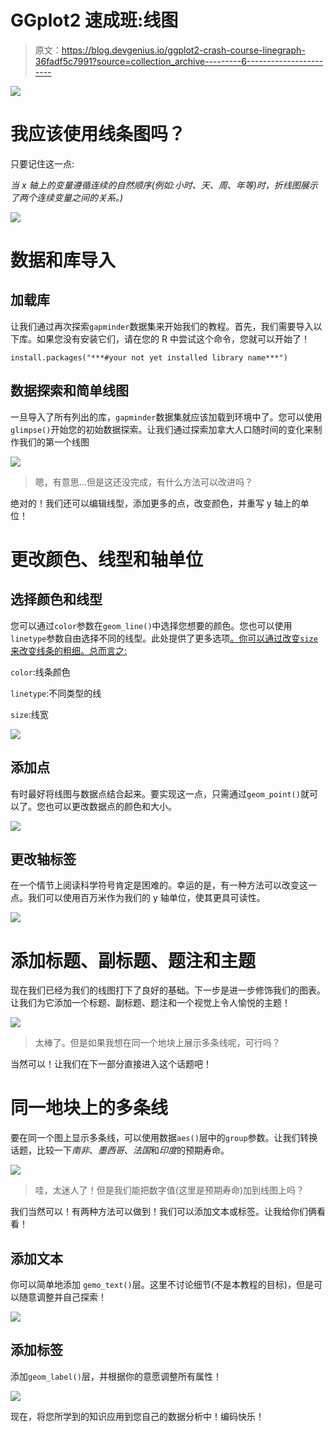 # GGplot2 速成班:线图

> 原文：<https://blog.devgenius.io/ggplot2-crash-course-linegraph-36fadf5c7991?source=collection_archive---------6----------------------->

![](img/0e4a2324dbf0773b872870ee33c56f61.png)

# 我应该使用线条图吗？

只要记住这一点:

*当 x 轴上的变量遵循连续的自然顺序(例如:小时、天、周、年等)时，折线图展示了两个连续变量之间的关系。)*

![](img/35a436d7f8e6fa44ab1ece0bea85766d.png)

# 数据和库导入

## 加载库

让我们通过再次探索`gapminder`数据集来开始我们的教程。首先，我们需要导入以下库。如果您没有安装它们，请在您的 R 中尝试这个命令，您就可以开始了！

```
install.packages("***#your not yet installed library name***")
```

## 数据探索和简单线图

一旦导入了所有列出的库，`gapminder`数据集就应该加载到环境中了。您可以使用`glimpse()`开始您的初始数据探索。让我们通过探索加拿大人口随时间的变化来制作我们的第一个线图

![](img/3dbea775cd97708e6e74ed275df3374b.png)

> 嗯，有意思…但是这还没完成，有什么方法可以改进吗？

绝对的！我们还可以编辑线型，添加更多的点，改变颜色，并重写 y 轴上的单位！

# 更改颜色、线型和轴单位

## 选择颜色和线型

您可以通过`color`参数在`geom_line()`中选择您想要的颜色。您也可以使用`linetype`参数自由选择不同的线型。此处提供了更多选项[。你可以通过改变`size`来改变线条的粗细。总而言之:](http://www.sthda.com/english/wiki/ggplot2-line-types-how-to-change-line-types-of-a-graph-in-r-software)

`color`:线条颜色

`linetype`:不同类型的线

`size`:线宽

![](img/fc065a519ccac424446c7e0b781ee6bd.png)

## 添加点

有时最好将线图与数据点结合起来。要实现这一点，只需通过`geom_point()`就可以了。您也可以更改数据点的颜色和大小。

![](img/c3c835b02c0c8c915fe0719be40f2dfe.png)

## 更改轴标签

在一个情节上阅读科学符号肯定是困难的。幸运的是，有一种方法可以改变这一点。我们可以使用百万米作为我们的 y 轴单位，使其更具可读性。

![](img/64b2315dd022f0dad857827533b961f9.png)

# 添加标题、副标题、题注和主题

现在我们已经为我们的线图打下了良好的基础。下一步是进一步修饰我们的图表。让我们为它添加一个标题、副标题、题注和一个视觉上令人愉悦的主题！

![](img/4c1410a5eabe048a918ad8322ade8578.png)

> 太棒了。但是如果我想在同一个地块上展示多条线呢，可行吗？

当然可以！让我们在下一部分直接进入这个话题吧！

# 同一地块上的多条线

要在同一个图上显示多条线，可以使用数据`aes()`层中的`group`参数。让我们转换话题，比较一下*南非*、*墨西哥*、*法国*和*印度*的预期寿命。

![](img/68c218428ef7b1156890b4f0ca6350fd.png)

> 哇，太迷人了！但是我们能把数字值(这里是预期寿命)加到线图上吗？

我们当然可以！有两种方法可以做到！我们可以添加文本或标签。让我给你们俩看看！

## 添加文本

你可以简单地添加 `gemo_text()`层。这里不讨论细节(不是本教程的目标)，但是可以随意调整并自己探索！

![](img/e67a25f6bd865c7bc4b40fee990f91dc.png)

## 添加标签

添加`geom_label()`层，并根据你的意愿调整所有属性！

![](img/95e1f8db3830dcce30cc68c985bba6d2.png)

现在，将您所学到的知识应用到您自己的数据分析中！编码快乐！